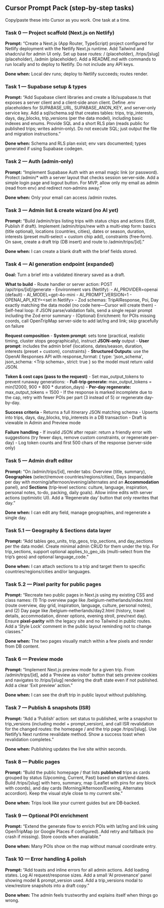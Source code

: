 ## Cursor Prompt Pack (step‑by‑step tasks)

Copy/paste these into Cursor as you work. One task at a time.

### Task 0 — Project scaffold (Next.js on Netlify)

**Prompt:** “Create a Next.js (App Router, TypeScript) project configured for Netlify deployment with the Netlify Next.js runtime. Add Tailwind and shadcn/ui for admin UI only. Set up base routes: / (placeholder), /trips/\[slug\] (placeholder), /admin (placeholder). Add a README.md with commands to run locally and to deploy to Netlify. Do not include any API keys.

**Done when:** Local dev runs; deploy to Netlify succeeds; routes render.

### Task 1 — Supabase setup & types

**Prompt:** “Add Supabase client libraries and create a lib/supabase.ts that exposes a server client and a client‑side anon client. Define .env placeholders for SUPABASE\_URL, SUPABASE\_ANON\_KEY, and server‑only service key. Add a sql/schema.sql that creates tables: trips, trip\_interests, days, day\_blocks, trip\_versions (per the data model), including basic indexes and enums. Provide SQL and a short RLS plan (reads public for published trips; writes admin‑only). Do not execute SQL; just output the file and migration instructions.”

**Done when:** Schema and RLS plan exist; env vars documented; types generated if using Supabase codegen.

### Task 2 — Auth (admin‑only)

**Prompt:** “Implement Supabase Auth with an email magic link (or password). Protect /admin/\* with a server layout that checks session server‑side. Add a simple login page and logout button. For MVP, allow only my email as admin (read from env) and redirect non‑admins away.”

**Done when:** Only your email can access /admin routes.

### Task 3 — Admin list & create wizard (no AI yet)

**Prompt:** “Build /admin/trips listing trips with status chips and actions (Edit, Publish if draft). Implement /admin/trips/new with a multi‑step form: basics (title optional), locations (countries, cities), dates or season, duration, interests (preset multi‑select \+ custom chip add), constraints (free‑form). On save, create a draft trip (DB insert) and route to /admin/trips/\[id\].”

**Done when:** I can create a blank draft with the brief fields stored.

### Task 4 — AI generation endpoint (expanded)

**Goal:** Turn a brief into a validated itinerary saved as a draft.

**What to build** \- Route handler or server action: POST /api/trips/\[id\]/generate \- Environment vars (Netlify): \- AI\_PROVIDER=openai (default) \- AI\_MODEL=gpt-4o-mini \- AI\_PROMPT\_VERSION=1 \- OPENAI\_API\_KEY=\<set in Netlify\> \- Zod schemas: TripAIResponse, Poi, Day exactly matching the data model (no code here—Cursor will create them) \- Self-heal loop: if JSON parse/validation fails, send a single repair prompt including the Zod error summary \- (Optional) Enrichment: for POIs missing coords, call OpenTripMap server-side to add lat/lng and link; skip gracefully on failure

**Request composition** \- **System prompt**: sets tone (practical, realistic timing, cluster stops geographically), instruct **JSON-only** output \- **User prompt**: includes the admin brief {locations, dates/season, duration, interests (preset \+ custom), constraints} \- **Structured Outputs**: use the OpenAI Responses API with response\_format: { type: 'json\_schema', json\_schema: \<Trip schema\>, strict: true } so the model must return valid JSON.

**Token & cost caps (pass to the request)** \- Set max\_output\_tokens to prevent runaway generations: \- **Full-trip generate:** max\_output\_tokens \= min(12000, 900 \+ 800 \* duration\_days) \- **Per-day regenerate:** max\_output\_tokens \= 1500 \- If the response is marked incomplete due to the cap, retry with fewer POIs per part (3 instead of 5\) or regenerate day-by-day.

**Success criteria** \- Returns a full itinerary JSON matching schema \- Upserts into trips, days, day\_blocks, trip\_interests in a DB transaction \- Draft is viewable in Admin and Preview mode

**Failure handling** \- If invalid JSON after repair: return a friendly error with suggestions (try fewer days, remove custom constraints, or regenerate per-day) \- Log token counts and first 500 chars of the response (server-side only)

### Task 5 — Admin draft editor

**Prompt:** “On /admin/trips/\[id\], render tabs: Overview (title, summary), **Geographies** (select/remove countries/regions/cities), Days (expandable per day with morning/afternoon/evening/alternates and an **Accommodation** panel), and **Sections** (trip‑level sections: culture, language, inspiration, personal notes, to‑do, packing, daily goals). Allow inline edits with server actions (optimistic UI). Add a ‘Regenerate day’ button that only rewrites that day.”

**Done when:** I can edit any field, manage geographies, and regenerate a single day.

### Task 5.1 — Geography & Sections data layer

**Prompt:** “Add tables geo\_units, trip\_geos, trip\_sections, and day\_sections per the data model. Create minimal admin CRUD for them under the trip. For trip\_sections, support optional applies\_to\_geo\_ids (multi-select from the trip’s geos) and optional language\_code.”

**Done when:** I can attach sections to a trip and target them to specific countries/regions/cities and/or languages.

### Task 5.2 — Pixel parity for public pages

**Prompt:** “Recreate two public pages in Next.js using my existing CSS and class names: (1) Trip overview page like /belgium-netherlands/index.html (route overview, day grid, inspiration, language, culture, personal notes), and (2) Day page like /belgium-netherlands/day2.html (history, travel details, accommodation, dinner options, evening stroll, prev/next day). Ensure **pixel‑parity** with the legacy site and no Tailwind in public routes. Add a ‘Style Lock’ comment in the public layout reminding not to change classes.”

**Done when:** The two pages visually match within a few pixels and render from DB content.

### Task 6 — Preview mode

**Prompt:** “Implement Next.js preview mode for a given trip. From /admin/trips/\[id\], add a ‘Preview as visitor’ button that sets preview cookies and navigates to /trips/\[slug\] rendering the draft state even if not published. Add a clear ‘Exit preview’ action.”

**Done when:** I can see the draft trip in public layout without publishing.

### Task 7 — Publish & snapshots (ISR)

**Prompt:** “Add a ‘Publish’ action: set status to published, write a snapshot to trip\_versions (including model \+ prompt\_version), and call ISR revalidation for the changed routes: the homepage / and the trip page /trips/\[slug\]. Use Netlify’s Next runtime revalidate method. Show a success toast when revalidation completes.”

**Done when:** Publishing updates the live site within seconds.

### Task 8 — Public pages

**Prompt:** “Build the public homepage / that lists **published** trips as cards grouped by status (Upcoming, Current, Past) based on start/end dates. Build /trips/\[slug\] with hero, summary, map (Leaflet with pins for any block with coords), and day cards (Morning/Afternoon/Evening, Alternates accordion). Keep the visual style close to my current site.”

**Done when:** Trips look like your current guides but are DB‑backed.

### Task 9 — Optional POI enrichment

**Prompt:** “Extend the generate flow to enrich POIs with lat/lng and link using OpenTripMap (or Google Places if configured). Add retry and fallback (no crash if missing). Store coords when available.”

**Done when:** Many POIs show on the map without manual coordinate entry.

### Task 10 — Error handling & polish

**Prompt:** “Add toasts and inline errors for all admin actions. Add loading states. Log AI request/response sizes. Add a small ‘AI provenance’ panel showing model & prompt\_version used. Add a trip\_versions modal to view/restore snapshots into a draft copy.”

**Done when:** The admin feels trustworthy and explains itself when things go wrong.